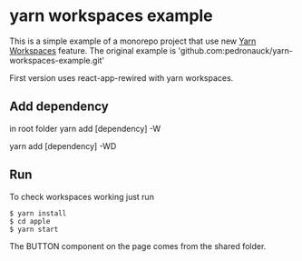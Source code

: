 # yarn workspaces example

This is a simple example of a monorepo project that use new [Yarn Workspaces](https://github.com/thejameskyle/rfcs-1/blob/workspaces/accepted/0000-workspaces.md) feature.
The original example is 'github.com:pedronauck/yarn-workspaces-example.git'

First version uses react-app-rewired with yarn workspaces.

## Add dependency
in root folder 
yarn add [dependency] -W

yarn add [dependency] -WD 

## Run

To check workspaces working just run

```
$ yarn install
$ cd apple
$ yarn start
```

The BUTTON component on the page comes from the shared folder.